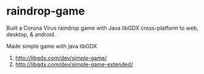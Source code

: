# raindrop-game
Built a Corona Virus raindrop game with Java libGDX cross-platform to web, desktop, &amp; android.

Made simple game with java libGDX
1. http://libgdx.com/dev/simple-game/
2. http://libgdx.com/dev/simple-game-extended/
